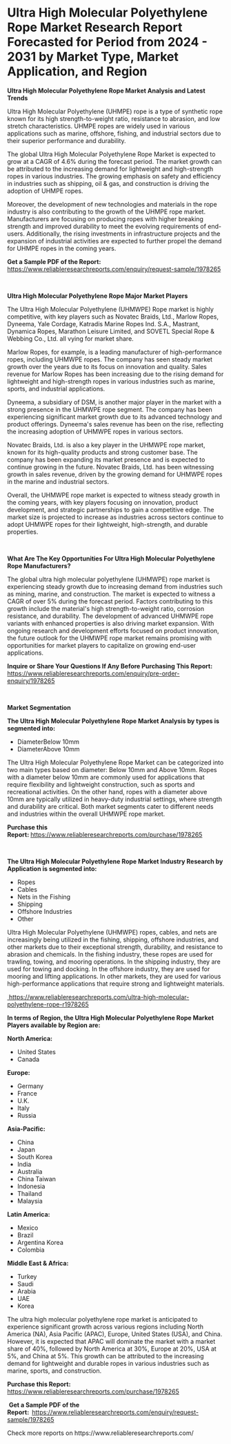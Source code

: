 <p><h1>Ultra High Molecular Polyethylene Rope Market Research Report Forecasted for Period from 2024 -  2031 by Market Type, Market Application, and Region</h1></p><p><strong>Ultra High Molecular Polyethylene Rope Market Analysis and Latest Trends</strong></p>
<p><p>Ultra High Molecular Polyethylene (UHMPE) rope is a type of synthetic rope known for its high strength-to-weight ratio, resistance to abrasion, and low stretch characteristics. UHMPE ropes are widely used in various applications such as marine, offshore, fishing, and industrial sectors due to their superior performance and durability.</p><p>The global Ultra High Molecular Polyethylene Rope Market is expected to grow at a CAGR of 4.6% during the forecast period. The market growth can be attributed to the increasing demand for lightweight and high-strength ropes in various industries. The growing emphasis on safety and efficiency in industries such as shipping, oil & gas, and construction is driving the adoption of UHMPE ropes.</p><p>Moreover, the development of new technologies and materials in the rope industry is also contributing to the growth of the UHMPE rope market. Manufacturers are focusing on producing ropes with higher breaking strength and improved durability to meet the evolving requirements of end-users. Additionally, the rising investments in infrastructure projects and the expansion of industrial activities are expected to further propel the demand for UHMPE ropes in the coming years.</p></p>
<p><strong>Get a Sample PDF of the Report:&nbsp;</strong> <a href="https://www.reliableresearchreports.com/enquiry/request-sample/1978265">https://www.reliableresearchreports.com/enquiry/request-sample/1978265</a></p>
<p>&nbsp;</p>
<p><strong>Ultra High Molecular Polyethylene Rope Major Market Players</strong></p>
<p><p>The Ultra High Molecular Polyethylene (UHMWPE) Rope market is highly competitive, with key players such as Novatec Braids, Ltd., Marlow Ropes, Dyneema, Yale Cordage, Katradis Marine Ropes Ind. S.A., Mastrant, Dynamica Ropes, Marathon Leisure Limited, and SOVETL Special Rope & Webbing Co., Ltd. all vying for market share.</p><p>Marlow Ropes, for example, is a leading manufacturer of high-performance ropes, including UHMWPE ropes. The company has seen steady market growth over the years due to its focus on innovation and quality. Sales revenue for Marlow Ropes has been increasing due to the rising demand for lightweight and high-strength ropes in various industries such as marine, sports, and industrial applications.</p><p>Dyneema, a subsidiary of DSM, is another major player in the market with a strong presence in the UHMWPE rope segment. The company has been experiencing significant market growth due to its advanced technology and product offerings. Dyneema's sales revenue has been on the rise, reflecting the increasing adoption of UHMWPE ropes in various sectors.</p><p>Novatec Braids, Ltd. is also a key player in the UHMWPE rope market, known for its high-quality products and strong customer base. The company has been expanding its market presence and is expected to continue growing in the future. Novatec Braids, Ltd. has been witnessing growth in sales revenue, driven by the growing demand for UHMWPE ropes in the marine and industrial sectors.</p><p>Overall, the UHMWPE rope market is expected to witness steady growth in the coming years, with key players focusing on innovation, product development, and strategic partnerships to gain a competitive edge. The market size is projected to increase as industries across sectors continue to adopt UHMWPE ropes for their lightweight, high-strength, and durable properties.</p></p>
<p>&nbsp;</p>
<p><strong>What Are The Key Opportunities For Ultra High Molecular Polyethylene Rope Manufacturers?</strong></p>
<p><p>The global ultra high molecular polyethylene (UHMWPE) rope market is experiencing steady growth due to increasing demand from industries such as mining, marine, and construction. The market is expected to witness a CAGR of over 5% during the forecast period. Factors contributing to this growth include the material's high strength-to-weight ratio, corrosion resistance, and durability. The development of advanced UHMWPE rope variants with enhanced properties is also driving market expansion. With ongoing research and development efforts focused on product innovation, the future outlook for the UHMWPE rope market remains promising with opportunities for market players to capitalize on growing end-user applications.</p></p>
<p><strong>Inquire or Share Your Questions If Any Before Purchasing This Report:</strong> <a href="https://www.reliableresearchreports.com/enquiry/pre-order-enquiry/1978265">https://www.reliableresearchreports.com/enquiry/pre-order-enquiry/1978265</a></p>
<p>&nbsp;</p>
<p><strong>Market Segmentation</strong></p>
<p><strong>The Ultra High Molecular Polyethylene Rope Market Analysis by types is segmented into:</strong></p>
<p><ul><li>DiameterBelow 10mm</li><li>DiameterAbove 10mm</li></ul></p>
<p><p>The Ultra High Molecular Polyethylene Rope Market can be categorized into two main types based on diameter: Below 10mm and Above 10mm. Ropes with a diameter below 10mm are commonly used for applications that require flexibility and lightweight construction, such as sports and recreational activities. On the other hand, ropes with a diameter above 10mm are typically utilized in heavy-duty industrial settings, where strength and durability are critical. Both market segments cater to different needs and industries within the overall UHMWPE rope market.</p></p>
<p><strong>Purchase this Report:&nbsp;</strong><a href="https://www.reliableresearchreports.com/purchase/1978265">https://www.reliableresearchreports.com/purchase/1978265</a></p>
<p>&nbsp;</p>
<p><strong>The Ultra High Molecular Polyethylene Rope Market Industry Research by Application is segmented into:</strong></p>
<p><ul><li>Ropes</li><li>Cables</li><li>Nets in the Fishing</li><li>Shipping</li><li>Offshore Industries</li><li>Other</li></ul></p>
<p><p>Ultra High Molecular Polyethylene (UHMWPE) ropes, cables, and nets are increasingly being utilized in the fishing, shipping, offshore industries, and other markets due to their exceptional strength, durability, and resistance to abrasion and chemicals. In the fishing industry, these ropes are used for trawling, towing, and mooring operations. In the shipping industry, they are used for towing and docking. In the offshore industry, they are used for mooring and lifting applications. In other markets, they are used for various high-performance applications that require strong and lightweight materials.</p></p>
<p><a href="https://www.reliableresearchreports.com/ultra-high-molecular-polyethylene-rope-r1978265">&nbsp;https://www.reliableresearchreports.com/ultra-high-molecular-polyethylene-rope-r1978265</a></p>
<p><strong>In terms of Region, the Ultra High Molecular Polyethylene Rope Market Players available by Region are:</strong></p>
<p>
    <p> <strong> North America: </strong>
        <ul>
            <li>United States</li>
            <li>Canada</li>
        </ul>
        </p> 
    <p> <strong> Europe: </strong>
        <ul>
            <li>Germany</li>
            <li>France</li>
            <li>U.K.</li>
            <li>Italy</li>
            <li>Russia</li>
        </ul>
        </p> 
    <p> <strong> Asia-Pacific: </strong>
        <ul>
            <li>China</li>
            <li>Japan</li>
            <li>South Korea</li>
            <li>India</li>
            <li>Australia</li>
            <li>China Taiwan</li>
            <li>Indonesia</li>
            <li>Thailand</li>
            <li>Malaysia</li>
        </ul>
        </p> 
    <p> <strong> Latin America: </strong>
        <ul>
            <li>Mexico</li>
            <li>Brazil</li>
            <li>Argentina Korea</li>
            <li>Colombia</li>
        </ul>
        </p> 
    <p> <strong> Middle East & Africa: </strong>
        <ul>
            <li>Turkey</li>
            <li>Saudi</li>
            <li>Arabia</li>
            <li>UAE</li>
            <li>Korea</li>
        </ul>
    </p>
    </p>
<p><p>The ultra high molecular polyethylene rope market is anticipated to experience significant growth across various regions including North America (NA), Asia Pacific (APAC), Europe, United States (USA), and China. However, it is expected that APAC will dominate the market with a market share of 40%, followed by North America at 30%, Europe at 20%, USA at 5%, and China at 5%. This growth can be attributed to the increasing demand for lightweight and durable ropes in various industries such as marine, sports, and construction.</p></p>
<p><strong>Purchase this Report: </strong><a href="https://www.reliableresearchreports.com/purchase/1978265">https://www.reliableresearchreports.com/purchase/1978265</a></p>
<p>&nbsp;<strong>Get a Sample PDF of the Report:&nbsp;&nbsp;</strong><a href="https://www.reliableresearchreports.com/enquiry/request-sample/1978265">https://www.reliableresearchreports.com/enquiry/request-sample/1978265</a></p>
<p><strong></strong></p>
<p>Check more reports on https://www.reliableresearchreports.com/</p>